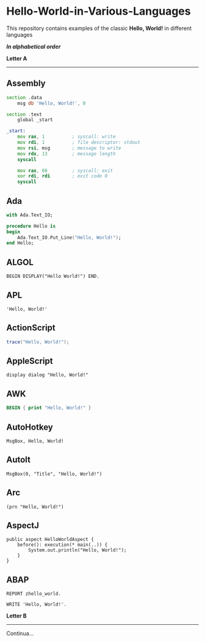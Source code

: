 # Hello-World-in-Various-Languages

This repository contains examples of the classic **Hello, World!** in different languages

***In alphabetical order***

**Letter A**

---

## Assembly
```asm
section .data
    msg db 'Hello, World!', 0

section .text
    global _start

_start:
    mov rax, 1          ; syscall: write
    mov rdi, 1          ; file descriptor: stdout
    mov rsi, msg        ; message to write
    mov rdx, 13         ; message length
    syscall

    mov rax, 60         ; syscall: exit
    xor rdi, rdi        ; exit code 0
    syscall
```

## Ada

```adb
with Ada.Text_IO;

procedure Hello is
begin
    Ada.Text_IO.Put_Line("Hello, World!");
end Hello;
```

## ALGOL

```alg
BEGIN DISPLAY("Hello World!") END.
```

## APL

```apl
'Hello, World!'
```

## ActionScript

```as
trace("Hello, World!");
```

## AppleScript

```applescript
display dialog "Hello, World!"
```

## AWK

```awk
BEGIN { print "Hello, World!" }
```

## AutoHotkey

```ahk
MsgBox, Hello, World!
```

## AutoIt

```au3
MsgBox(0, "Title", "Hello, World!")
```

## Arc

```arc
(prn "Hello, World!") 
```

## AspectJ

```aj
public aspect HelloWorldAspect {
    before(): execution(* main(..)) {
        System.out.println("Hello, World!");
    }
}
```

## ABAP 

```abap
REPORT zhello_world.

WRITE 'Hello, World!'.
```

**Letter B**

---
Continua...
